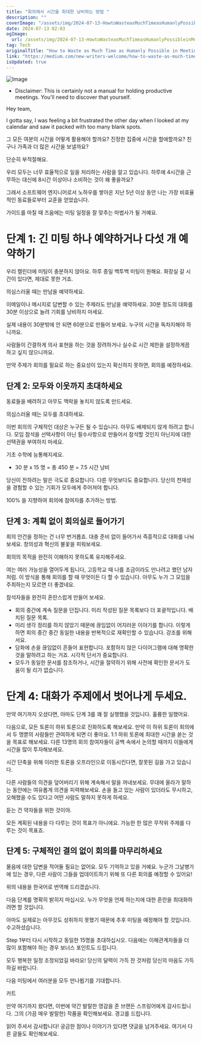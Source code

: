 ```yaml
---
title: "회의에서 시간을 최대한 낭비하는 방법 "
description: ""
coverImage: "/assets/img/2024-07-13-HowtoWasteasMuchTimeasHumanlyPossibleinMeetings_0.png"
date: 2024-07-13 02:03
ogImage: 
  url: /assets/img/2024-07-13-HowtoWasteasMuchTimeasHumanlyPossibleinMeetings_0.png
tag: Tech
originalTitle: "How to Waste as Much Time as Humanly Possible in Meetings"
link: "https://medium.com/new-writers-welcome/how-to-waste-as-much-time-as-humanly-possible-in-meetings-3354f452d4a2"
isUpdated: true
---
```





![Image](/assets/img/2024-07-13-HowtoWasteasMuchTimeasHumanlyPossibleinMeetings_0.png)

* Disclaimer: This is certainly not a manual for holding productive meetings. You'll need to discover that yourself.

Hey team,

I gotta say, I was feeling a bit frustrated the other day when I looked at my calendar and saw it packed with too many blank spots.

<div class="content-ad"></div>

그 모든 여분의 시간을 어떻게 활용해야 할까요? 진정한 집중에 시간을 할애할까요? 친구나 가족과 더 많은 시간을 보낼까요?

단순히 부적절해요.

우리 모두는 너무 효율적으로 일을 처리하는 사람을 알고 있습니다. 하루에 4시간을 근무하는 대신에 8시간 이상이나 소비하는 것이 왜 좋을까요?

그래서 소프트웨어 엔지니어로서 노하우를 쌓아온 지난 5년 이상 동안 나는 가장 비효율적인 동료들로부터 교훈을 얻었습니다.

<div class="content-ad"></div>

가이드를 마칠 때 즈음에는 미팅 일정을 잘 맞추는 마법사가 될 거예요.

# 단계 1: 긴 미팅 하나 예약하거나 다섯 개 예약하기

우리 캘린더에 미팅이 충분하지 않아요. 하루 종일 백투백 미팅이 원해요. 화장실 갈 시간이 있다면, 제대로 못한 거죠.

<div class="content-ad"></div>

의심스러울 때는 만남을 예약하세요.

이메일이나 메시지로 답변할 수 있는 주제라도 만남을 예약하세요. 30분 정도의 대화를 30분 이상으로 늘려 기회를 낭비하지 마세요.

실제 내용이 30분밖에 안 되면 60분으로 만들어 보세요. 누구의 시간을 독차지해야 하니까요.

사람들이 간결하게 의사 표현을 하는 것을 장려하거나 실수로 시간 제한을 설정하게끔 하고 싶지 않으니까요.

<div class="content-ad"></div>

만약 주제가 회의를 필요로 하는 중요성이 있는지 확신하지 못하면, 회의를 예정하세요.

## 단계 2: 모두와 이웃까지 초대하세요

동료들을 배려하고 아무도 맥락을 놓치지 않도록 만드세요.

의심스러울 때는 모두를 초대하세요.

<div class="content-ad"></div>

이번 회의의 구체적인 대상은 누구든 될 수 있습니다. 아무도 배제되지 않게 하려고 합니다. 모임 참석을 선택사항이 아닌 필수사항으로 만들어서 참석할 것인지 아닌지에 대한 선택권을 부여하지 마세요.

기초 수학에 능통해지세요.

- 30 분 x 15 명 = 총 450 분 = 7.5 시간 낭비

당신이 전하려는 말은 극도로 중요합니다. 다른 무엇보다도 중요합니다. 당신의 천재성을 경험할 수 있는 기회가 모두에게 주어져야 합니다.

<div class="content-ad"></div>

100% 을 지향하여 회의에 참여자를 추가하는 방법.

## 단계 3: 계획 없이 회의실로 들어가기

회의 안건을 정하는 건 너무 번거롭죠. 대충 준비 없이 들어가서 즉흥적으로 대화를 나눠보세요. 창의성과 혁신의 불꽃을 피워보세요.

회의의 목적을 완전히 이해하지 못하도록 유지해주세요.

<div class="content-ad"></div>

여는 여러 가능성을 열어두게 됩니다, 고등학교 때 나를 조금이라도 만나려고 했던 남자처럼. 이 방식을 통해 회의를 할 때 무엇이든 다 할 수 있습니다. 아무도 누가 그 모임을 주최하는지 모르면 더 좋겠네요.

참석자들을 완전히 혼란스럽게 만들어 보세요.

- 회의 중간에 계속 질문을 던집니다. 미리 작성된 질문 목록보다 더 포괄적입니다.
배치된 질문 목록.
- 미리 생각 정리를 하지 않았기 때문에 끊임없이 어지러운 이야기를 합니다. 이렇게 하면 회의 중간 중간 동일한 내용을 반복적으로 재확인할 수 있습니다. 강조를 위해서요.
- 담화에 손을 끊임없이 흔들어 표현합니다. 포함하지 않은 다이어그램에 대해 명확한 것을 말하려고 하는 거죠. 시각적 단서가 중요합니다.
- 모두가 동일한 문서를 참조하거나, 시간을 절약하기 위해 사전에 확인한 문서가 도움이 될 리가 없습니다.

# 단계 4: 대화가 주제에서 벗어나게 두세요.

<div class="content-ad"></div>

만약 여기까지 오셨다면, 아마도 단계 3를 꽤 잘 실행했을 것입니다. 훌륭한 일했어요.

다음으로, 모든 토론이 하위 토론으로 진화하도록 해보세요. 만약 이 하위 토론이 회의에서 두 명뿐의 사람들만 관여하게 되면 더 좋아요. 1:1 하위 토론에 최대한 시간을 쏟는 것을 목표로 해보세요. 다른 13명의 회의 참여자들이 공백 속에서 논의할 때까지 이들에게 시간을 많이 투자해보세요.

시간 단축을 위해 이러한 토론을 오프라인으로 이동시킨다면, 잘못된 길을 가고 있습니다.

다른 사람들의 의견을 덮어버리기 위해 계속해서 말을 꺼내보세요. 무대에 올라가 말하는 동안에는 여유롭게 의견을 피력해보세요. 손을 들고 있는 사람이 있더라도 무시하고, 오해했을 수도 있다고 어떤 사람도 말하지 못하게 하세요.

<div class="content-ad"></div>

듣는 건 약자들을 위한 것이야.

모든 계획된 내용을 다 다루는 것이 목표가 아니에요. 가능한 한 많은 무작위 주제를 다루는 것이 목표죠.

## 단계 5: 구체적인 결의 없이 회의를 마무리하세요

물음에 대한 답변을 적어둘 필요는 없어요. 모두 기억하고 있을 거예요. 누군가 그날병가에 있는 경우, 다른 사람이 그들을 업데이트하기 위해 또 다른 회의를 예정할 수 있어요!

<div class="content-ad"></div>

위의 내용을 한국어로 번역해 드리겠습니다.

다음 단계를 명확히 밝히지 마십시오. 누가 무엇을 언제 하는지에 대한 혼란을 최대화하려면 할 것입니다.

아마도 실제로는 아무것도 성취하지 못했기 때문에 추후 미팅을 예정해야 할 것입니다. 수고하셨습니다.

Step 1부터 다시 시작하고 동일한 15명을 초대하십시오. 다음에는 이해관계자들을 더 많이 포함해야 하는 경우 보너스 포인트도 드립니다.

<div class="content-ad"></div>

모두 행복한 일정 조정되었길 바라요! 당신의 달력이 가득 찬 것처럼 당신의 마음도 가득하길 바랍니다.

다음 미팅에서 여러분을 모두 만나뵙기를 기대합니다.

카트

만약 여기까지 왔다면, 이번에 약간 발랄한 영감을 준 브랜든 스프링어에게 감사드립니다. 그의 (가끔 매우 발랄한) 작품을 확인해보세요. 경고를 드립니다.

<div class="content-ad"></div>

읽어 주셔서 감사합니다! 궁금한 점이나 이야기가 있다면 댓글을 남겨주세요. 여기서 다른 글들도 확인해보세요.